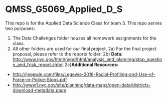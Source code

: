 # QMSS_G5069_Applied_D_S

This repo is for the Applied Data Science Class for team 3.  This repo serves two purposes:
1) The Data Challenges folder houses all homework assignments for the class.
2) All other folders are used for our final project.
2a) For the final project proposal, please refer to the reports folder:
2b) **Data:** http://www.nyc.gov/html/nypd/html/analysis_and_planning/stop_question_and_frisk_report.shtml
2c)**Additional Resources:** 
- http://jlegewie.com/files/Legewie-2016-Racial-Profiling-and-Use-of-Force-in-Police-Stops.pdf
- http://www1.nyc.gov/site/planning/data-maps/open-data/districts-download-metadata.page



